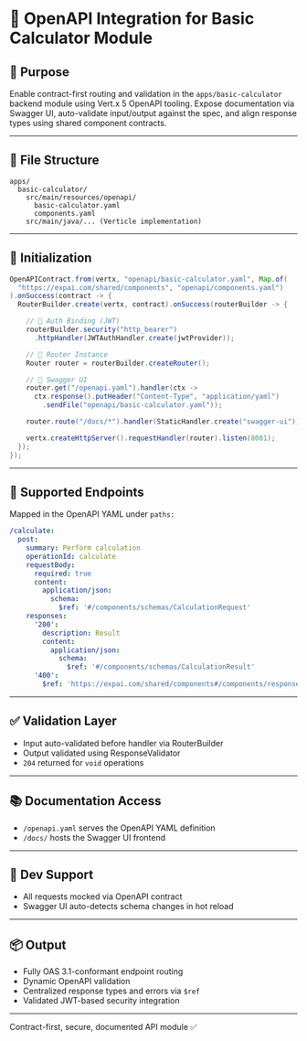 # 📘 OpenAPI Integration for Basic Calculator Module

## 🎯 Purpose

Enable contract-first routing and validation in the `apps/basic-calculator` backend module using Vert.x 5 OpenAPI tooling. Expose documentation via Swagger UI, auto-validate input/output against the spec, and align response types using shared component contracts.

---

## 📁 File Structure

```
apps/
  basic-calculator/
    src/main/resources/openapi/
      basic-calculator.yaml
      components.yaml
    src/main/java/... (Verticle implementation)
```

---

## 🔧 Initialization

```java
OpenAPIContract.from(vertx, "openapi/basic-calculator.yaml", Map.of(
  "https://expai.com/shared/components", "openapi/components.yaml")
).onSuccess(contract -> {
  RouterBuilder.create(vertx, contract).onSuccess(routerBuilder -> {

    // 🔐 Auth Binding (JWT)
    routerBuilder.security("http_bearer")
      .httpHandler(JWTAuthHandler.create(jwtProvider));

    // 🔀 Router Instance
    Router router = routerBuilder.createRouter();

    // 🧭 Swagger UI
    router.get("/openapi.yaml").handler(ctx ->
      ctx.response().putHeader("Content-Type", "application/yaml")
        .sendFile("openapi/basic-calculator.yaml"));

    router.route("/docs/*").handler(StaticHandler.create("swagger-ui"));

    vertx.createHttpServer().requestHandler(router).listen(8081);
  });
});
```

---

## 🔄 Supported Endpoints

Mapped in the OpenAPI YAML under `paths:`

```yaml
/calculate:
  post:
    summary: Perform calculation
    operationId: calculate
    requestBody:
      required: true
      content:
        application/json:
          schema:
            $ref: '#/components/schemas/CalculationRequest'
    responses:
      '200':
        description: Result
        content:
          application/json:
            schema:
              $ref: '#/components/schemas/CalculationResult'
      '400':
        $ref: 'https://expai.com/shared/components#/components/responses/BadRequest'
```

---

## ✅ Validation Layer

* Input auto-validated before handler via RouterBuilder
* Output validated using ResponseValidator
* `204` returned for `void` operations

---

## 📚 Documentation Access

* `/openapi.yaml` serves the OpenAPI YAML definition
* `/docs/` hosts the Swagger UI frontend

---

## 🧪 Dev Support

* All requests mocked via OpenAPI contract
* Swagger UI auto-detects schema changes in hot reload

---

## 📦 Output

* Fully OAS 3.1-conformant endpoint routing
* Dynamic OpenAPI validation
* Centralized response types and errors via `$ref`
* Validated JWT-based security integration

---

Contract-first, secure, documented API module ✅
